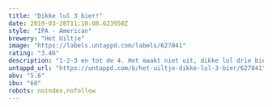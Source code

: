 ```yaml
---
title: "Dikke lul 3 bier!"
date: 2019-03-28T11:10:08.623950Z
style: "IPA - American"
brewery: "Het Uiltje"
image: "https://labels.untappd.com/labels/627841"
rating: "3.46"
description: "1-2-3 en tot de 4. Het maakt niet uit, dikke lul drie bier! If you are not from the Netherlands please do not translate the name of this beer! (Obviously you are going to now!) However this extraordinary hoppy pale ale was named after a Dutch and even Haarlem’ saying (found out after we made the beer). Awesome hop forward and dry-ridiculously-hopped American Pale Ale. Light/medium bodied and a lot of dank hops in it. The good stuff ☺ "
untappd_url: "https://untappd.com/b/het-uiltje-dikke-lul-3-bier/627841"
abv: "5.6"
ibu: "60"
robots: noindex,nofollow
---
```

